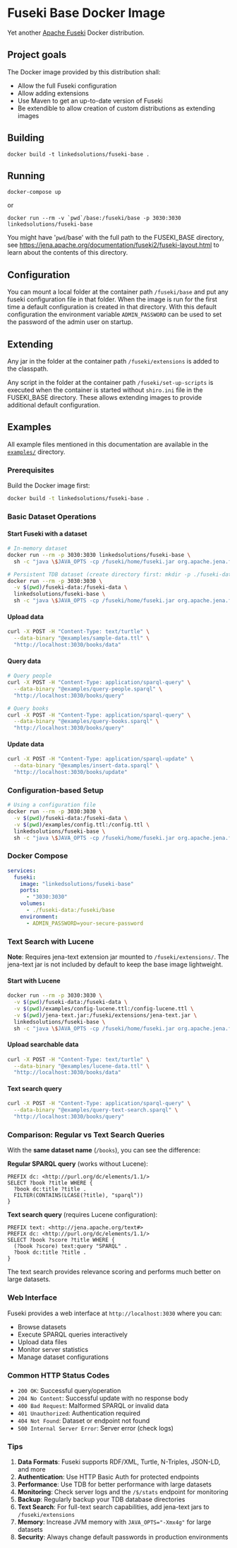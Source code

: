 # Fuseki Base Docker Image

Yet another [Apache Fuseki](http://jena.apache.org/documentation/fuseki2/index.html) Docker distribution.

## Project goals

The Docker image provided by this distribution shall:

 * Allow the full Fuseki configuration
 * Allow adding extensions
 * Use Maven to get an up-to-date version of Fuseki
 * Be extendible to allow creation of custom distributions as extending images

## Building

    docker build -t linkedsolutions/fuseki-base . 

## Running 

    docker-compose up

or 

    docker run --rm -v `pwd`/base:/fuseki/base -p 3030:3030 linkedsolutions/fuseki-base

You might have '`pwd`/base' with the full path to the FUSEKI_BASE directory, see 
https://jena.apache.org/documentation/fuseki2/fuseki-layout.html to learn about the contents of this directory.

## Configuration

You can mount a local folder at the container path `/fuseki/base` and put any fuseki configuration file in that folder. When the image is run for the first time a default configuration is created in that directory. With this default configuration the 
environment variable `ADMIN_PASSWORD` can be used to set the password of the admin user
on startup.

## Extending

Any jar in the folder at the container path `/fuseki/extensions` is added to the classpath.

Any script in the folder at the container path `/fuseki/set-up-scripts` is executed when the container is started without `shiro.ini` file in the FUSEKI_BASE directory. These allows extending images to provide additional default configuration.

## Examples

All example files mentioned in this documentation are available in the [`examples/`](examples/) directory.

### Prerequisites

Build the Docker image first:
```bash
docker build -t linkedsolutions/fuseki-base .
```

### Basic Dataset Operations

#### Start Fuseki with a dataset

```bash
# In-memory dataset
docker run --rm -p 3030:3030 linkedsolutions/fuseki-base \
  sh -c "java \$JAVA_OPTS -cp /fuseki/home/fuseki.jar org.apache.jena.fuseki.cmd.FusekiCmd --mem --port 3030 /books"

# Persistent TDB dataset (create directory first: mkdir -p ./fuseki-data/databases/books)
docker run --rm -p 3030:3030 \
  -v $(pwd)/fuseki-data:/fuseki-data \
  linkedsolutions/fuseki-base \
  sh -c "java \$JAVA_OPTS -cp /fuseki/home/fuseki.jar org.apache.jena.fuseki.cmd.FusekiCmd --loc=/fuseki-data/databases/books --update --port 3030 /books"
```

#### Upload data

```bash
curl -X POST -H "Content-Type: text/turtle" \
  --data-binary "@examples/sample-data.ttl" \
  "http://localhost:3030/books/data"
```

#### Query data

```bash
# Query people
curl -X POST -H "Content-Type: application/sparql-query" \
  --data-binary "@examples/query-people.sparql" \
  "http://localhost:3030/books/query"

# Query books  
curl -X POST -H "Content-Type: application/sparql-query" \
  --data-binary "@examples/query-books.sparql" \
  "http://localhost:3030/books/query"
```

#### Update data

```bash
curl -X POST -H "Content-Type: application/sparql-update" \
  --data-binary "@examples/insert-data.sparql" \
  "http://localhost:3030/books/update"
```

### Configuration-based Setup

```bash
# Using a configuration file
docker run --rm -p 3030:3030 \
  -v $(pwd)/fuseki-data:/fuseki-data \
  -v $(pwd)/examples/config.ttl:/config.ttl \
  linkedsolutions/fuseki-base \
  sh -c "java \$JAVA_OPTS -cp /fuseki/home/fuseki.jar org.apache.jena.fuseki.cmd.FusekiCmd --config=/config.ttl"
```

### Docker Compose

```yaml
services:
  fuseki:
    image: "linkedsolutions/fuseki-base"
    ports:
      - "3030:3030"
    volumes:
      - ./fuseki-data:/fuseki/base
    environment:
      - ADMIN_PASSWORD=your-secure-password
```

### Text Search with Lucene

**Note**: Requires jena-text extension jar mounted to `/fuseki/extensions/`. The jena-text jar is not included by default to keep the base image lightweight.

#### Start with Lucene
```bash
docker run --rm -p 3030:3030 \
  -v $(pwd)/fuseki-data:/fuseki-data \
  -v $(pwd)/examples/config-lucene.ttl:/config-lucene.ttl \
  -v $(pwd)/jena-text.jar:/fuseki/extensions/jena-text.jar \
  linkedsolutions/fuseki-base \
  sh -c "java \$JAVA_OPTS -cp /fuseki/home/fuseki.jar org.apache.jena.fuseki.cmd.FusekiCmd --config=/config-lucene.ttl"
```

#### Upload searchable data
```bash
curl -X POST -H "Content-Type: text/turtle" \
  --data-binary "@examples/lucene-data.ttl" \
  "http://localhost:3030/books/data"
```

#### Text search query
```bash
curl -X POST -H "Content-Type: application/sparql-query" \
  --data-binary "@examples/query-text-search.sparql" \
  "http://localhost:3030/books/query"
```

### Comparison: Regular vs Text Search Queries

With the **same dataset name** (`/books`), you can see the difference:

**Regular SPARQL query** (works without Lucene):
```sparql
PREFIX dc: <http://purl.org/dc/elements/1.1/>
SELECT ?book ?title WHERE {
  ?book dc:title ?title .
  FILTER(CONTAINS(LCASE(?title), "sparql"))
}
```

**Text search query** (requires Lucene configuration):
```sparql
PREFIX text: <http://jena.apache.org/text#>
PREFIX dc: <http://purl.org/dc/elements/1.1/>
SELECT ?book ?score ?title WHERE {
  (?book ?score) text:query "SPARQL" .
  ?book dc:title ?title .
}
```

The text search provides relevance scoring and performs much better on large datasets.

### Web Interface

Fuseki provides a web interface at `http://localhost:3030` where you can:
- Browse datasets
- Execute SPARQL queries interactively  
- Upload data files
- Monitor server statistics
- Manage dataset configurations

### Common HTTP Status Codes

- `200 OK`: Successful query/operation
- `204 No Content`: Successful update with no response body
- `400 Bad Request`: Malformed SPARQL or invalid data
- `401 Unauthorized`: Authentication required
- `404 Not Found`: Dataset or endpoint not found
- `500 Internal Server Error`: Server error (check logs)

### Tips

1. **Data Formats**: Fuseki supports RDF/XML, Turtle, N-Triples, JSON-LD, and more
2. **Authentication**: Use HTTP Basic Auth for protected endpoints
3. **Performance**: Use TDB for better performance with large datasets
4. **Monitoring**: Check server logs and the `/$/stats` endpoint for monitoring
5. **Backup**: Regularly backup your TDB database directories
6. **Text Search**: For full-text search capabilities, add jena-text jars to `/fuseki/extensions`
7. **Memory**: Increase JVM memory with `JAVA_OPTS="-Xmx4g"` for large datasets
8. **Security**: Always change default passwords in production environments